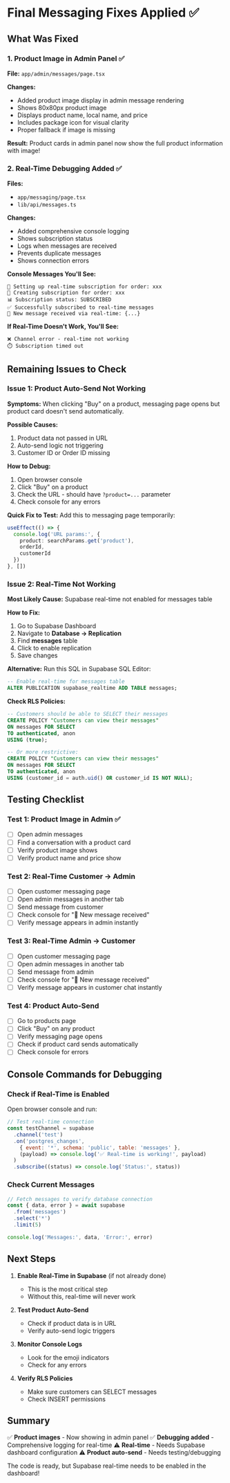 # Final Messaging Fixes Applied ✅

## What Was Fixed

### 1. Product Image in Admin Panel ✅
**File:** `app/admin/messages/page.tsx`

**Changes:**
- Added product image display in admin message rendering
- Shows 80x80px product image
- Displays product name, local name, and price
- Includes package icon for visual clarity
- Proper fallback if image is missing

**Result:** Product cards in admin panel now show the full product information with image!

### 2. Real-Time Debugging Added ✅
**Files:** 
- `app/messaging/page.tsx`
- `lib/api/messages.ts`

**Changes:**
- Added comprehensive console logging
- Shows subscription status
- Logs when messages are received
- Prevents duplicate messages
- Shows connection errors

**Console Messages You'll See:**
```
🔌 Setting up real-time subscription for order: xxx
📡 Creating subscription for order: xxx
📊 Subscription status: SUBSCRIBED
✅ Successfully subscribed to real-time messages
📨 New message received via real-time: {...}
```

**If Real-Time Doesn't Work, You'll See:**
```
❌ Channel error - real-time not working
⏱️ Subscription timed out
```

## Remaining Issues to Check

### Issue 1: Product Auto-Send Not Working
**Symptoms:** When clicking "Buy" on a product, messaging page opens but product card doesn't send automatically.

**Possible Causes:**
1. Product data not passed in URL
2. Auto-send logic not triggering
3. Customer ID or Order ID missing

**How to Debug:**
1. Open browser console
2. Click "Buy" on a product
3. Check the URL - should have `?product=...` parameter
4. Check console for any errors

**Quick Fix to Test:**
Add this to messaging page temporarily:
```typescript
useEffect(() => {
  console.log('URL params:', {
    product: searchParams.get('product'),
    orderId,
    customerId
  })
}, [])
```

### Issue 2: Real-Time Not Working
**Most Likely Cause:** Supabase real-time not enabled for messages table

**How to Fix:**
1. Go to Supabase Dashboard
2. Navigate to **Database → Replication**
3. Find **messages** table
4. Click to enable replication
5. Save changes

**Alternative:** Run this SQL in Supabase SQL Editor:
```sql
-- Enable real-time for messages table
ALTER PUBLICATION supabase_realtime ADD TABLE messages;
```

**Check RLS Policies:**
```sql
-- Customers should be able to SELECT their messages
CREATE POLICY "Customers can view their messages"
ON messages FOR SELECT
TO authenticated, anon
USING (true);

-- Or more restrictive:
CREATE POLICY "Customers can view their messages"
ON messages FOR SELECT
TO authenticated, anon
USING (customer_id = auth.uid() OR customer_id IS NOT NULL);
```

## Testing Checklist

### Test 1: Product Image in Admin ✅
- [ ] Open admin messages
- [ ] Find a conversation with a product card
- [ ] Verify product image shows
- [ ] Verify product name and price show

### Test 2: Real-Time Customer → Admin
- [ ] Open customer messaging page
- [ ] Open admin messages in another tab
- [ ] Send message from customer
- [ ] Check console for "📨 New message received"
- [ ] Verify message appears in admin instantly

### Test 3: Real-Time Admin → Customer
- [ ] Open customer messaging page
- [ ] Open admin messages in another tab
- [ ] Send message from admin
- [ ] Check console for "📨 New message received"
- [ ] Verify message appears in customer chat instantly

### Test 4: Product Auto-Send
- [ ] Go to products page
- [ ] Click "Buy" on any product
- [ ] Verify messaging page opens
- [ ] Check if product card sends automatically
- [ ] Check console for errors

## Console Commands for Debugging

### Check if Real-Time is Enabled
Open browser console and run:
```javascript
// Test real-time connection
const testChannel = supabase
  .channel('test')
  .on('postgres_changes', 
    { event: '*', schema: 'public', table: 'messages' },
    (payload) => console.log('✅ Real-time is working!', payload)
  )
  .subscribe((status) => console.log('Status:', status))
```

### Check Current Messages
```javascript
// Fetch messages to verify database connection
const { data, error } = await supabase
  .from('messages')
  .select('*')
  .limit(5)

console.log('Messages:', data, 'Error:', error)
```

## Next Steps

1. **Enable Real-Time in Supabase** (if not already done)
   - This is the most critical step
   - Without this, real-time will never work

2. **Test Product Auto-Send**
   - Check if product data is in URL
   - Verify auto-send logic triggers

3. **Monitor Console Logs**
   - Look for the emoji indicators
   - Check for any errors

4. **Verify RLS Policies**
   - Make sure customers can SELECT messages
   - Check INSERT permissions

## Summary

✅ **Product images** - Now showing in admin panel
✅ **Debugging added** - Comprehensive logging for real-time
⚠️ **Real-time** - Needs Supabase dashboard configuration
⚠️ **Product auto-send** - Needs testing/debugging

The code is ready, but Supabase real-time needs to be enabled in the dashboard!

